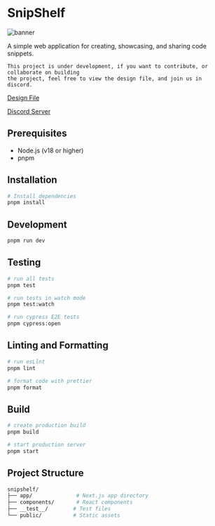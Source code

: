 # SnipShelf

![banner](./public/images/banner.png)

A simple web application for creating, showcasing, and sharing code snippets.

```
This project is under development, if you want to contribute, or collaborate on building
the project, feel free to view the design file, and join us in discord.
```

[Design File](https://www.figma.com/design/9TDf4WILFZgTLE8QnjzReO/snippets?node-id=4-71&t=CLPFJOFxpduuhV9t-1)

<!-- check to see if the test is going to run when a PR has been made to the main branch -->

[Discord Server](https://discord.gg/Tm76EqwJQB)

## Prerequisites

- Node.js (v18 or higher)
- pnpm

## Installation

```bash
# Install dependencies
pnpm install
```

## Development

```bash
pnpm run dev
```

## Testing

```bash
# run all tests
pnpm test

# run tests in watch mode
pnpm test:watch

# run cypress E2E tests
pnpm cypress:open
```

## Linting and Formatting

```bash
# run esLlnt
pnpm lint

# format code with prettier
pnpm format
```

## Build

```bash
# create production build
pnpm build

# start production server
pnpm start
```

## Project Structure

```bash
snipshelf/
├── app/              # Next.js app directory
├── components/       # React components
├── __test__/        # Test files
└── public/          # Static assets
```
